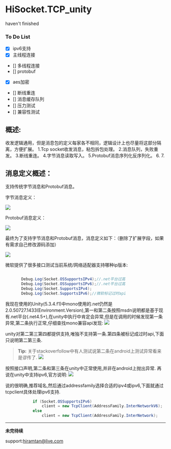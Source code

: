 # HiSocket.TCP_unity

haven't finished 
### To Do List
- [x] ipv6支持
- [x] 主线程连接
- [] 多线程连接
- [] protobuf
- [x] aes加密
- [] 断线重连
- [] 消息缓存队列
- [] 压力测试
- [] 兼容性测试


####
概述:
-------------

收发逻辑通用，但是消息包的定义每家各不相同，逻辑设计上也尽量将这部分隔离，方便扩展。
1.Tcp socket收发消息，粘包拆包处理。
2.消息队列，失败重发。
3.断线重连。
4.字节消息读取写入。
5.Protobuf消息序列化反序列化。
6.
7.

###
消息定义概述：
-------------
支持传统字节消息和Protobuf消息。

字节消息定义：

[![](http://thumbnail0.baidupcs.com/thumbnail/6398bce33555603ea4de884c2cf06066?fid=506779508-250528-903135732718103&time=1495166400&rt=sh&sign=FDTAER-DCb740ccc5511e5e8fedcff06b081203-jgUTBtjtO7dvLqnrSDqjVURa%2B6E%3D&expires=8h&chkv=0&chkbd=0&chkpc=&dp-logid=3212607178404885154&dp-callid=0&size=c710_u400&quality=100)](http://thumbnail0.baidupcs.com/thumbnail/6398bce33555603ea4de884c2cf06066?fid=506779508-250528-903135732718103&time=1495166400&rt=sh&sign=FDTAER-DCb740ccc5511e5e8fedcff06b081203-jgUTBtjtO7dvLqnrSDqjVURa%2B6E%3D&expires=8h&chkv=0&chkbd=0&chkpc=&dp-logid=3212607178404885154&dp-callid=0&size=c710_u400&quality=100)

Protobuf消息定义：

[![](http://thumbnail0.baidupcs.com/thumbnail/c3a4ad9b6c552e132d7b0f75ff63a69c?fid=506779508-250528-81367493888917&time=1495166400&rt=sh&sign=FDTAER-DCb740ccc5511e5e8fedcff06b081203-tG6DZISWFd6HyGaPTnsGBrWTRNA%3D&expires=8h&chkv=0&chkbd=0&chkpc=&dp-logid=3212675482775317065&dp-callid=0&size=c710_u400&quality=100)](http://thumbnail0.baidupcs.com/thumbnail/c3a4ad9b6c552e132d7b0f75ff63a69c?fid=506779508-250528-81367493888917&time=1495166400&rt=sh&sign=FDTAER-DCb740ccc5511e5e8fedcff06b081203-tG6DZISWFd6HyGaPTnsGBrWTRNA%3D&expires=8h&chkv=0&chkbd=0&chkpc=&dp-logid=3212675482775317065&dp-callid=0&size=c710_u400&quality=100)

最终为了支持字节消息和Protobuf消息，消息定义如下：（删除了扩展字段，如果有需求自己修改源码添加）

[![](http://thumbnail0.baidupcs.com/thumbnail/84a9c3c219447d1128e14566453680e6?fid=506779508-250528-27816268309311&time=1495166400&rt=sh&sign=FDTAER-DCb740ccc5511e5e8fedcff06b081203-Wjupb2CbAhhzJyQJkLKn4s7TemE%3D&expires=8h&chkv=0&chkbd=0&chkpc=&dp-logid=3212817129796143869&dp-callid=0&size=c710_u400&quality=100)](http://thumbnail0.baidupcs.com/thumbnail/84a9c3c219447d1128e14566453680e6?fid=506779508-250528-27816268309311&time=1495166400&rt=sh&sign=FDTAER-DCb740ccc5511e5e8fedcff06b081203-Wjupb2CbAhhzJyQJkLKn4s7TemE%3D&expires=8h&chkv=0&chkbd=0&chkpc=&dp-logid=3212817129796143869&dp-callid=0&size=c710_u400&quality=100)

微软提供了很多接口测试当前系统/网络适配器支持哪种ip版本:
``` C#

       Debug.Log(Socket.OSSupportsIPv4);//.net平台过高       
       Debug.Log(Socket.OSSupportsIPv6);//.net平台过高       
       Debug.Log(Socket.SupportsIPv4);       
       Debug.Log(Socket.SupportsIPv6);//微软标记过时api
 ```
我现在使用的Unity(5.3.4.f1)中mono使用的.net仍然是2.0.50727.1433(Environment.Version),第一和第二条按照msdn说明都是基于现有.net平台(.net4.5+),在unity中执行中肯定会异常,但是在调用的时候发现第一条异常,第二条执行正常,仔细查找mono兼容api发现:
[![](http://note.youdao.com/yws/public/resource/e5a82e19c36d60bd66f6b5ec40c50ae7/xmlnote/0D0F8D6AD2D34D118FA7E5F32BFB847D/7725)](http://note.youdao.com/yws/public/resource/e5a82e19c36d60bd66f6b5ec40c50ae7/xmlnote/0D0F8D6AD2D34D118FA7E5F32BFB847D/7725)

unity对第二第三第四都提供支持,唯独不支持第一条.第四条被标记成过时api,下面只说明第二第三条.
> **Tip:** 关于stackoverfollow中有人测试说第二条在android上测试异常看来是谬传了.
[![](http://note.youdao.com/yws/public/resource/e5a82e19c36d60bd66f6b5ec40c50ae7/xmlnote/529EB007D0564FFFB17530569CA1EB83/7727)](http://note.youdao.com/yws/public/resource/e5a82e19c36d60bd66f6b5ec40c50ae7/xmlnote/529EB007D0564FFFB17530569CA1EB83/7727)

按照接口声明,第二条和第三条在unity中正常使用,并非在android上抛出异常.
再说在unity中支持ipv6,官方说明:
[![](http://note.youdao.com/yws/public/resource/e5a82e19c36d60bd66f6b5ec40c50ae7/xmlnote/DD03AB53B6A34D99A703BB5219D16ADC/7730)](http://note.youdao.com/yws/public/resource/e5a82e19c36d60bd66f6b5ec40c50ae7/xmlnote/DD03AB53B6A34D99A703BB5219D16ADC/7730)

说的很明确,推荐域名,然后通过addressfamily选择合适的ipv4或ipv6,下面就通过tcpclient具体处理ipv6支持.
``` c#
            if (Socket.OSSupportsIPv6)
                client = new TcpClient(AddressFamily.InterNetworkV6);
            else
                client = new TcpClient(AddressFamily.InterNetwork);
```



***********
**未完待续**


support:hiramtan@live.com

